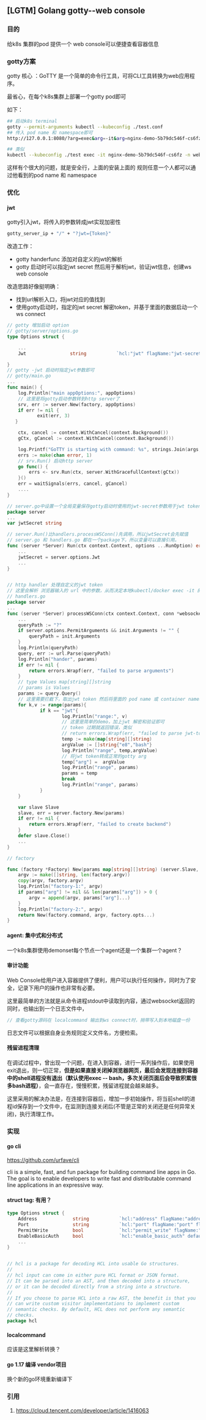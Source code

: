 ## [LGTM] Golang gotty--web console

### 目的

给k8s 集群的pod 提供一个 web console可以便捷查看容器信息

### gotty方案

gotty 核心 ：GoTTY 是一个简单的命令行工具，可将CLI工具转换为web应用程序。

最省心，在每个k8s集群上部署一个gotty pod即可

如下：

```bash
## 启动k8s terminal
gotty --permit-arguments kubectl --kubeconfig ./test.conf
## 传入 pod name 和 namespace即可
http://127.0.0.1:8080/?arg=exec&arg=-it&arg=nginx-demo-5b79dc546f-cs6fz&arg=-n&arg=web&arg=bash

## 类似
kubectl --kubeconfig ./test exec -it nginx-demo-5b79dc546f-cs6fz -n web bash
```

这样有个很大的问题，就是安全行，上面的安装上面的 规则任意一个人都可以通过他看到的pod name 和 namespace

### 优化

#### jwt

gotty引入jwt，将传入的参数转成jwt实现加密性

```bash
gotty_server_ip + "/" + "?jwt={Token}"
```

改造工作：

* gotty handerfunc 添加对自定义的jwt的解析
* gotty 启动时可以指定jwt secret 然后用于解析jwt，验证jwt信息，创建ws web console

改造思路好像挺明确：

* 找到url解析入口，将jwt对应的值找到
* 使用gotty启动时，指定的jwt secret 解密token，并基于里面的数据启动一个ws connect

```go
// gotty 增加启动 option
// gotty/server/options.go
type Options struct {

    ...
    Jwt                string           `hcl:"jwt" flagName:"jwt-secret" flagDescribe:"jwt-token-secret" default:"x.y.z"`

}
// gotty -jwt 启动时指定jwt参数即可
// gotty/main.go
...
func main() {
	log.Println("main appOptions:", appOptions)
    // 这里是将gotty启动参数转到http server了
    srv, err := server.New(factory, appOptions)
    if err != nil {
           exit(err, 3)
   }

	ctx, cancel := context.WithCancel(context.Background())
    gCtx, gCancel := context.WithCancel(context.Background())

    log.Printf("GoTTY is starting with command: %s", strings.Join(args, " "))
	errs := make(chan error, 1)
    // srv.Run() 启动http server
    go func() {
    	errs <- srv.Run(ctx, server.WithGracefullContext(gCtx))
    }()
    err = waitSignals(errs, cancel, gCancel)
	....
}

// server.go中设置一个全局变量保存gotty启动时使用的jwt-secret参数用于jwt token的验证
package server
...
var jwtSecret string

// server.Run()比handlers.processWSConn()先调用，所以jwtSecret会先赋值
// server.go 和 handlers.go 都在一个package下，所以变量可以直接引用。
func (server *Server) Run(ctx context.Context, options ...RunOption) error {
	...
    jwtSecret = server.options.Jwt
	...
}


// http handler 处理自定义的jwt token
// 这里会解析 浏览器输入的 url 中的参数，从而决定本地kubectl/docker exec -it 的参数
// handlers.go
package server
...
func (server *Server) processWSConn(ctx context.Context, conn *websocket.Conn) error {
    ...
    queryPath := "?"
	if server.options.PermitArguments && init.Arguments != "" {
		queryPath = init.Arguments
	}
	log.Println(queryPath)
	query, err := url.Parse(queryPath)
	log.Println("hander", params)
	if err != nil {
		return errors.Wrapf(err, "failed to parse arguments")
	}
	// type Values map[string][]string
	// params is Values
	params := query.Query()
    // 这里需要拦截下，取出jwt token 然后将里面的 pod name 或 container name取出来
	for k,v := range(params){
            if k == "jwt"{
                    log.Println("range:", v)
                	// 这里是简单的demo，加上jwt 解密和验证即可
                	// token 过期就返回错误，类似
                	// return errors.Wrapf(err, "failed to parse jwt-token")
                    temp := make(map[string][]string)
                    argValue := []string{"e8","bash"}
                    log.Println("range", temp,argValue)
					// 将jwt token转成正常的gotty arg
                    temp["arg"] =  argValue
                    log.Println("range", params)
                    params = temp
                    break
                    log.Println("range", params)
            }
    }

	var slave Slave
	slave, err = server.factory.New(params)
	if err != nil {
		return errors.Wrapf(err, "failed to create backend")
	}
	defer slave.Close()
    ...
}

// factory

func (factory *Factory) New(params map[string][]string) (server.Slave, error) {
	argv := make([]string, len(factory.argv))
	copy(argv, factory.argv)
	log.Println("factory-1:", argv)
	if params["arg"] != nil && len(params["arg"]) > 0 {
		argv = append(argv, params["arg"]...)
	}
	log.Println("factory-2:", argv)
	return New(factory.command, argv, factory.opts...)
}


```



#### agent: 集中式和分布式

一个k8s集群使用demonset每个节点一个agent还是一个集群一个agent？

#### 审计功能

Web Console给用户进入容器提供了便利，用户可以执行任何操作，同时为了安全，记录下用户的操作也非常有必要。

这里最简单的方法就是从命令进程stdout中读取到内容，通过websocket返回的同时，也输出到一个日志文件中，

```go
// 查看gotty源码在 localcommand 输出到ws connect时，捎带写入到本地磁盘一份
```

日志文件可以根据自身业务规则定义文件名，方便检索。

#### 残留进程清理

在调试过程中，曾出现一个问题，在进入到容器，进行一系列操作后，如果使用exit退出，则一切正常，**但是如果直接关闭掉浏览器网页，最后会发现连接到容器中的shell进程没有退出（默认使用exec -- bash，多次关闭页面后会导致积累很多bash进程）**，会一直存在，慢慢积累，残留进程就会越来越多。

这里采用的解决办法是，在连接到容器后，增加一步初始操作，将当前shell的进程id保存到一个文件中，在监测到连接关闭后(不管是正常的关闭还是任何异常关闭)，执行清理工作。

### 实现

#### go cli

https://github.com/urfave/cli

cli is a simple, fast, and fun package for building command line apps in Go. The goal is to enable developers to write fast and distributable command line applications in an expressive way.

#### struct tag: 有用？

```go
type Options struct {
	Address             string           `hcl:"address" flagName:"address" flagSName:"a" flagDescribe:"IP address to listen" default:"0.0.0.0"`
	Port                string           `hcl:"port" flagName:"port" flagSName:"p" flagDescribe:"Port number to liten" default:"8080"`
	PermitWrite         bool             `hcl:"permit_write" flagName:"permit-write" flagSName:"w" flagDescribe:"Permit clients to write to the TTY (BE CAREFUL)" default:"false"`
	EnableBasicAuth     bool             `hcl:"enable_basic_auth" default:"false"`
    ...
}


// hcl is a package for decoding HCL into usable Go structures.
//
// hcl input can come in either pure HCL format or JSON format.
// It can be parsed into an AST, and then decoded into a structure,
// or it can be decoded directly from a string into a structure.
//
// If you choose to parse HCL into a raw AST, the benefit is that you
// can write custom visitor implementations to implement custom
// semantic checks. By default, HCL does not perform any semantic
// checks.
package hcl

```

#### localcommand

应该是这里解析转换？

#### go 1.17 编译 vendor项目

换个新的go环境重新编译下

### 引用

1. https://cloud.tencent.com/developer/article/1416063